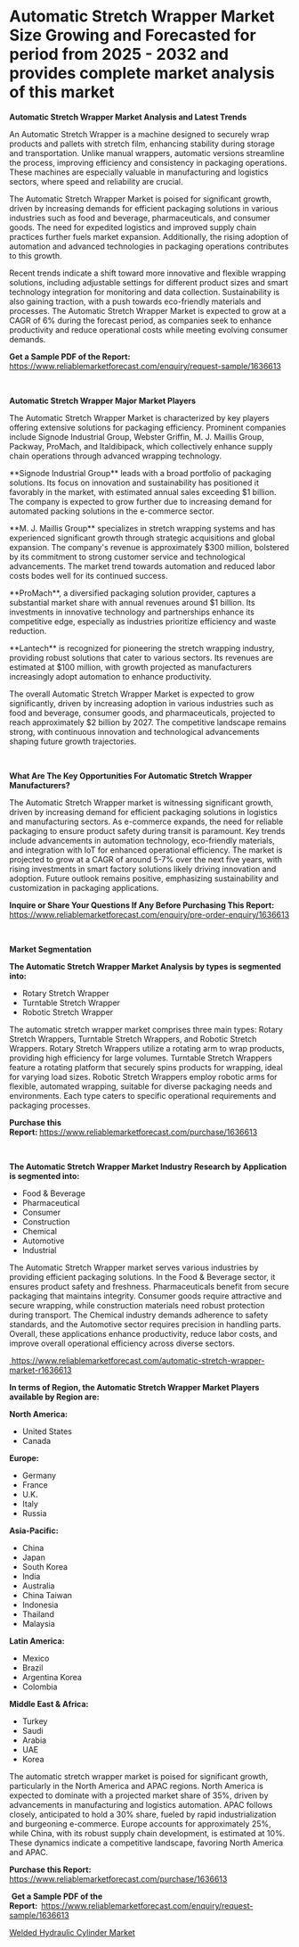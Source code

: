 <p><h1>Automatic Stretch Wrapper Market Size Growing and Forecasted for period from 2025 - 2032 and provides complete market analysis of this market</h1></p><p><strong>Automatic Stretch Wrapper Market Analysis and Latest Trends</strong></p>
<p><p>An Automatic Stretch Wrapper is a machine designed to securely wrap products and pallets with stretch film, enhancing stability during storage and transportation. Unlike manual wrappers, automatic versions streamline the process, improving efficiency and consistency in packaging operations. These machines are especially valuable in manufacturing and logistics sectors, where speed and reliability are crucial.</p><p>The Automatic Stretch Wrapper Market is poised for significant growth, driven by increasing demands for efficient packaging solutions in various industries such as food and beverage, pharmaceuticals, and consumer goods. The need for expedited logistics and improved supply chain practices further fuels market expansion. Additionally, the rising adoption of automation and advanced technologies in packaging operations contributes to this growth.</p><p>Recent trends indicate a shift toward more innovative and flexible wrapping solutions, including adjustable settings for different product sizes and smart technology integration for monitoring and data collection. Sustainability is also gaining traction, with a push towards eco-friendly materials and processes. The Automatic Stretch Wrapper Market is expected to grow at a CAGR of 6% during the forecast period, as companies seek to enhance productivity and reduce operational costs while meeting evolving consumer demands.</p></p>
<p><strong>Get a Sample PDF of the Report:&nbsp;</strong> <a href="https://www.reliablemarketforecast.com/enquiry/request-sample/1636613?utm_campaign=1885&utm_medium=2&utm_source=Github&utm_content=ia&utm_term=16022025&utm_id=automatic-stretch-wrapper">https://www.reliablemarketforecast.com/enquiry/request-sample/1636613</a></p>
<p>&nbsp;</p>
<p><strong>Automatic Stretch Wrapper Major Market Players</strong></p>
<p><p>The Automatic Stretch Wrapper Market is characterized by key players offering extensive solutions for packaging efficiency. Prominent companies include Signode Industrial Group, Webster Griffin, M. J. Maillis Group, Packway, ProMach, and Italdibipack, which collectively enhance supply chain operations through advanced wrapping technology.</p><p>**Signode Industrial Group** leads with a broad portfolio of packaging solutions. Its focus on innovation and sustainability has positioned it favorably in the market, with estimated annual sales exceeding $1 billion. The company is expected to grow further due to increasing demand for automated packing solutions in the e-commerce sector.</p><p>**M. J. Maillis Group** specializes in stretch wrapping systems and has experienced significant growth through strategic acquisitions and global expansion. The company's revenue is approximately $300 million, bolstered by its commitment to strong customer service and technological advancements. The market trend towards automation and reduced labor costs bodes well for its continued success.</p><p>**ProMach**, a diversified packaging solution provider, captures a substantial market share with annual revenues around $1 billion. Its investments in innovative technology and partnerships enhance its competitive edge, especially as industries prioritize efficiency and waste reduction.</p><p>**Lantech** is recognized for pioneering the stretch wrapping industry, providing robust solutions that cater to various sectors. Its revenues are estimated at $100 million, with growth projected as manufacturers increasingly adopt automation to enhance productivity.</p><p>The overall Automatic Stretch Wrapper Market is expected to grow significantly, driven by increasing adoption in various industries such as food and beverage, consumer goods, and pharmaceuticals, projected to reach approximately $2 billion by 2027. The competitive landscape remains strong, with continuous innovation and technological advancements shaping future growth trajectories.</p></p>
<p>&nbsp;</p>
<p><strong>What Are The Key Opportunities For Automatic Stretch Wrapper Manufacturers?</strong></p>
<p><p>The Automatic Stretch Wrapper market is witnessing significant growth, driven by increasing demand for efficient packaging solutions in logistics and manufacturing sectors. As e-commerce expands, the need for reliable packaging to ensure product safety during transit is paramount. Key trends include advancements in automation technology, eco-friendly materials, and integration with IoT for enhanced operational efficiency. The market is projected to grow at a CAGR of around 5-7% over the next five years, with rising investments in smart factory solutions likely driving innovation and adoption. Future outlook remains positive, emphasizing sustainability and customization in packaging applications.</p></p>
<p><strong>Inquire or Share Your Questions If Any Before Purchasing This Report:</strong> <a href="https://www.reliablemarketforecast.com/enquiry/pre-order-enquiry/1636613?utm_campaign=1885&utm_medium=2&utm_source=Github&utm_content=ia&utm_term=16022025&utm_id=automatic-stretch-wrapper">https://www.reliablemarketforecast.com/enquiry/pre-order-enquiry/1636613</a></p>
<p>&nbsp;</p>
<p><strong>Market Segmentation</strong></p>
<p><strong>The Automatic Stretch Wrapper Market Analysis by types is segmented into:</strong></p>
<p><ul><li>Rotary Stretch Wrapper</li><li>Turntable Stretch Wrapper</li><li>Robotic Stretch Wrapper</li></ul></p>
<p><p>The automatic stretch wrapper market comprises three main types: Rotary Stretch Wrappers, Turntable Stretch Wrappers, and Robotic Stretch Wrappers. Rotary Stretch Wrappers utilize a rotating arm to wrap products, providing high efficiency for large volumes. Turntable Stretch Wrappers feature a rotating platform that securely spins products for wrapping, ideal for varying load sizes. Robotic Stretch Wrappers employ robotic arms for flexible, automated wrapping, suitable for diverse packaging needs and environments. Each type caters to specific operational requirements and packaging processes.</p></p>
<p><strong>Purchase this Report:&nbsp;</strong><a href="https://www.reliablemarketforecast.com/purchase/1636613?utm_campaign=1885&utm_medium=2&utm_source=Github&utm_content=ia&utm_term=16022025&utm_id=automatic-stretch-wrapper">https://www.reliablemarketforecast.com/purchase/1636613</a></p>
<p>&nbsp;</p>
<p><strong>The Automatic Stretch Wrapper Market Industry Research by Application is segmented into:</strong></p>
<p><ul><li>Food & Beverage</li><li>Pharmaceutical</li><li>Consumer</li><li>Construction</li><li>Chemical</li><li>Automotive</li><li>Industrial</li></ul></p>
<p><p>The Automatic Stretch Wrapper market serves various industries by providing efficient packaging solutions. In the Food & Beverage sector, it ensures product safety and freshness. Pharmaceuticals benefit from secure packaging that maintains integrity. Consumer goods require attractive and secure wrapping, while construction materials need robust protection during transport. The Chemical industry demands adherence to safety standards, and the Automotive sector requires precision in handling parts. Overall, these applications enhance productivity, reduce labor costs, and improve overall operational efficiency across diverse sectors.</p></p>
<p><a href="https://www.reliablemarketforecast.com/automatic-stretch-wrapper-market-r1636613?utm_campaign=1885&utm_medium=2&utm_source=Github&utm_content=ia&utm_term=16022025&utm_id=automatic-stretch-wrapper">&nbsp;https://www.reliablemarketforecast.com/automatic-stretch-wrapper-market-r1636613</a></p>
<p><strong>In terms of Region, the Automatic Stretch Wrapper Market Players available by Region are:</strong></p>
<p>
    <p> <strong> North America: </strong>
        <ul>
            <li>United States</li>
            <li>Canada</li>
        </ul>
        </p> 
    <p> <strong> Europe: </strong>
        <ul>
            <li>Germany</li>
            <li>France</li>
            <li>U.K.</li>
            <li>Italy</li>
            <li>Russia</li>
        </ul>
        </p> 
    <p> <strong> Asia-Pacific: </strong>
        <ul>
            <li>China</li>
            <li>Japan</li>
            <li>South Korea</li>
            <li>India</li>
            <li>Australia</li>
            <li>China Taiwan</li>
            <li>Indonesia</li>
            <li>Thailand</li>
            <li>Malaysia</li>
        </ul>
        </p> 
    <p> <strong> Latin America: </strong>
        <ul>
            <li>Mexico</li>
            <li>Brazil</li>
            <li>Argentina Korea</li>
            <li>Colombia</li>
        </ul>
        </p> 
    <p> <strong> Middle East & Africa: </strong>
        <ul>
            <li>Turkey</li>
            <li>Saudi</li>
            <li>Arabia</li>
            <li>UAE</li>
            <li>Korea</li>
        </ul>
    </p>
    </p>
<p><p>The automatic stretch wrapper market is poised for significant growth, particularly in the North America and APAC regions. North America is expected to dominate with a projected market share of 35%, driven by advancements in manufacturing and logistics automation. APAC follows closely, anticipated to hold a 30% share, fueled by rapid industrialization and burgeoning e-commerce. Europe accounts for approximately 25%, while China, with its robust supply chain development, is estimated at 10%. These dynamics indicate a competitive landscape, favoring North America and APAC.</p></p>
<p><strong>Purchase this Report: </strong><a href="https://www.reliablemarketforecast.com/purchase/1636613?utm_campaign=1885&utm_medium=2&utm_source=Github&utm_content=ia&utm_term=16022025&utm_id=automatic-stretch-wrapper">https://www.reliablemarketforecast.com/purchase/1636613</a></p>
<p>&nbsp;<strong>Get a Sample PDF of the Report:&nbsp;&nbsp;</strong><a href="https://www.reliablemarketforecast.com/enquiry/request-sample/1636613?utm_campaign=1885&utm_medium=2&utm_source=Github&utm_content=ia&utm_term=16022025&utm_id=automatic-stretch-wrapper">https://www.reliablemarketforecast.com/enquiry/request-sample/1636613</a></p>
<p><strong></strong></p>
<p><p><a href="https://github.com/sofayahoo2023/Market-Research-Report-List-7/blob/main/welded-hydraulic-cylinder-market.md?utm_campaign=1885&utm_medium=2&utm_source=Github&utm_content=ia&utm_term=16022025&utm_id=automatic-stretch-wrapper">Welded Hydraulic Cylinder Market</a></p></p>